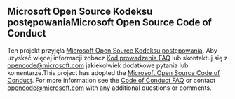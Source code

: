 ## <a name="microsoft-open-source-code-of-conduct"></a><span data-ttu-id="1db67-101">Microsoft Open Source Kodeksu postępowania</span><span class="sxs-lookup"><span data-stu-id="1db67-101">Microsoft Open Source Code of Conduct</span></span>
<span data-ttu-id="1db67-p101">Ten projekt przyjęła [Microsoft Open Source Kodeksu postępowania](https://opensource.microsoft.com/codeofconduct/). Aby uzyskać więcej informacji zobacz [Kod prowadzenia FAQ](https://opensource.microsoft.com/codeofconduct/faq/) lub skontaktuj się z [opencode@microsoft.com](mailto:opencode@microsoft.com) jakiekolwiek dodatkowe pytania lub komentarze.</span><span class="sxs-lookup"><span data-stu-id="1db67-p101">This project has adopted the [Microsoft Open Source Code of Conduct](https://opensource.microsoft.com/codeofconduct/). For more information see the [Code of Conduct FAQ](https://opensource.microsoft.com/codeofconduct/faq/) or contact [opencode@microsoft.com](mailto:opencode@microsoft.com) with any additional questions or comments.</span></span>